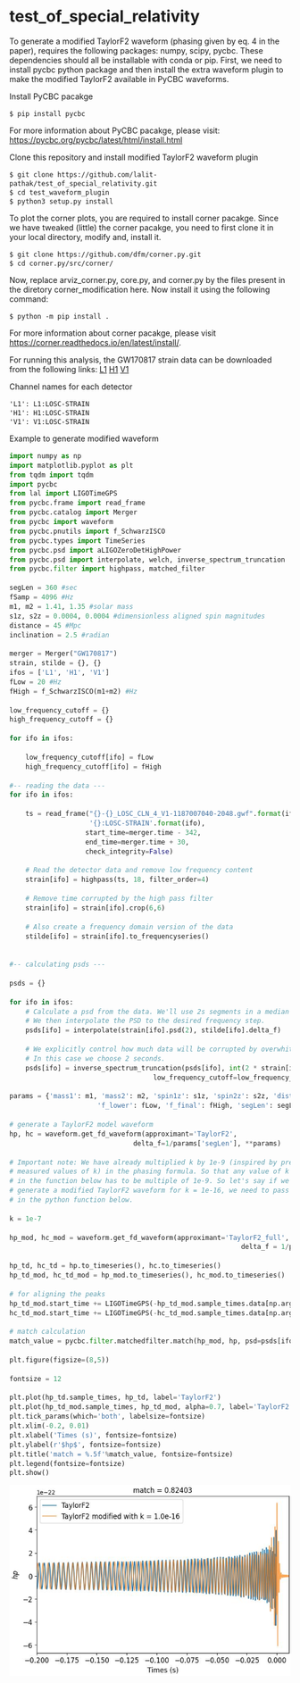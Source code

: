 # test_of_special_relativity

To generate a modified TaylorF2 waveform (phasing given by eq. 4 in the paper), requires the following packages: numpy, scipy, pycbc.
These dependencies should all be installable with conda or pip. First, we need to install pycbc python package and then install the extra waveform plugin to make the modified TaylorF2 available in PyCBC waveforms.

Install PyCBC pacakge

    $ pip install pycbc
   
For more information about PyCBC pacakge, please visit: https://pycbc.org/pycbc/latest/html/install.html

Clone this repository and install modified TaylorF2 waveform plugin

    $ git clone https://github.com/lalit-pathak/test_of_special_relativity.git
    $ cd test_waveform_plugin
    $ python3 setup.py install
    
To plot the corner plots, you are required to install corner pacakge. Since we have tweaked (little) the corner pacakge, you need to first clone it in your local directory, modify and, install it.
        
    $ git clone https://github.com/dfm/corner.py.git
    $ cd corner.py/src/corner/
    
Now, replace arviz_corner.py, core.py, and corner.py by the files present in the diretory corner_modification here. Now install it using the following command:
    
    $ python -m pip install .
    
For more information about corner pacakge, please visit https://corner.readthedocs.io/en/latest/install/.

For running this analysis, the GW170817 strain data can be downloaded from the following links:
[L1](https://dcc.ligo.org/public/0146/P1700349/001/L-L1_LOSC_CLN_4_V1-1187007040-2048.gwf)
[H1](https://dcc.ligo.org/public/0146/P1700349/001/H-H1_LOSC_CLN_4_V1-1187007040-2048.gwf)
[V1](https://dcc.ligo.org/public/0146/P1700349/001/V-V1_LOSC_CLN_4_V1-1187007040-2048.gwf)

Channel names for each detector

```
'L1': L1:LOSC-STRAIN
'H1': H1:LOSC-STRAIN
'V1': V1:LOSC-STRAIN
```

Example to generate modified waveform 

```python
import numpy as np
import matplotlib.pyplot as plt
from tqdm import tqdm
import pycbc
from lal import LIGOTimeGPS
from pycbc.frame import read_frame
from pycbc.catalog import Merger
from pycbc import waveform
from pycbc.pnutils import f_SchwarzISCO
from pycbc.types import TimeSeries
from pycbc.psd import aLIGOZeroDetHighPower
from pycbc.psd import interpolate, welch, inverse_spectrum_truncation
from pycbc.filter import highpass, matched_filter

segLen = 360 #sec
fSamp = 4096 #Hz
m1, m2 = 1.41, 1.35 #solar mass
s1z, s2z = 0.0004, 0.0004 #dimensionless aligned spin magnitudes
distance = 45 #Mpc
inclination = 2.5 #radian

merger = Merger("GW170817")
strain, stilde = {}, {}
ifos = ['L1', 'H1', 'V1']
fLow = 20 #Hz
fHigh = f_SchwarzISCO(m1+m2) #Hz

low_frequency_cutoff = {}
high_frequency_cutoff = {}

for ifo in ifos:
    
    low_frequency_cutoff[ifo] = fLow
    high_frequency_cutoff[ifo] = fHigh
    
#-- reading the data ---
for ifo in ifos:
    
    ts = read_frame("{}-{}_LOSC_CLN_4_V1-1187007040-2048.gwf".format(ifo[0], ifo),
                    '{}:LOSC-STRAIN'.format(ifo),
                   start_time=merger.time - 342,   
                   end_time=merger.time + 30,     
                   check_integrity=False)
    
    # Read the detector data and remove low frequency content
    strain[ifo] = highpass(ts, 18, filter_order=4)
    
    # Remove time corrupted by the high pass filter
    strain[ifo] = strain[ifo].crop(6,6)

    # Also create a frequency domain version of the data
    stilde[ifo] = strain[ifo].to_frequencyseries()


#-- calculating psds ---

psds = {}

for ifo in ifos:
    # Calculate a psd from the data. We'll use 2s segments in a median - welch style estimate
    # We then interpolate the PSD to the desired frequency step. 
    psds[ifo] = interpolate(strain[ifo].psd(2), stilde[ifo].delta_f)

    # We explicitly control how much data will be corrupted by overwhitening the data later on
    # In this case we choose 2 seconds.
    psds[ifo] = inverse_spectrum_truncation(psds[ifo], int(2 * strain[ifo].sample_rate),
                                    low_frequency_cutoff=low_frequency_cutoff[ifo], trunc_method='hann')
                                    
params = {'mass1': m1, 'mass2': m2, 'spin1z': s1z, 'spin2z': s2z, 'distance': distance, \
                      'f_lower': fLow, 'f_final': fHigh, 'segLen': segLen, 'inclination': inclination}                              
 
# generate a TaylorF2 model waveform
hp, hc = waveform.get_fd_waveform(approximant='TaylorF2',
                               delta_f=1/params['segLen'], **params)
                               
# Important note: We have already multiplied k by 1e-9 (inspired by previously 
# measured values of k) in the phasing formula. So that any value of k we pass 
# in the function below has to be multiple of 1e-9. So let's say if we want to 
# generate a modified TaylorF2 waveform for k = 1e-16, we need to pass k = 1e-7 
# in the python function below. 

k = 1e-7

hp_mod, hc_mod = waveform.get_fd_waveform(approximant='TaylorF2_full', k = k, \
                                                          delta_f = 1/params['segLen'], **params)

hp_td, hc_td = hp.to_timeseries(), hc.to_timeseries()
hp_td_mod, hc_td_mod = hp_mod.to_timeseries(), hc_mod.to_timeseries()

# for aligning the peaks
hp_td_mod.start_time += LIGOTimeGPS(-hp_td_mod.sample_times.data[np.argmax(abs(hp_td_mod.data))])
hc_td_mod.start_time += LIGOTimeGPS(-hc_td_mod.sample_times.data[np.argmax(abs(hc_td_mod.data))])

# match calculation
match_value = pycbc.filter.matchedfilter.match(hp_mod, hp, psd=psds[ifos[0]])[0] # calculated using psd from 'L1'

plt.figure(figsize=(8,5))

fontsize = 12

plt.plot(hp_td.sample_times, hp_td, label='TaylorF2')
plt.plot(hp_td_mod.sample_times, hp_td_mod, alpha=0.7, label='TaylorF2 modified with k = %.1e'%(k*1e-9))
plt.tick_params(which='both', labelsize=fontsize)
plt.xlim(-0.2, 0.01)
plt.xlabel('Times (s)', fontsize=fontsize)
plt.ylabel(r'$hp$', fontsize=fontsize)
plt.title('match = %.5f'%match_value, fontsize=fontsize)
plt.legend(fontsize=fontsize)
plt.show()

```

![localImage](waveform.jpeg)

